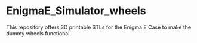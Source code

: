 # EnigmaE_Simulator_wheels
This repository offers 3D printable STLs for the Enigma E Case to make the dummy wheels functional.
